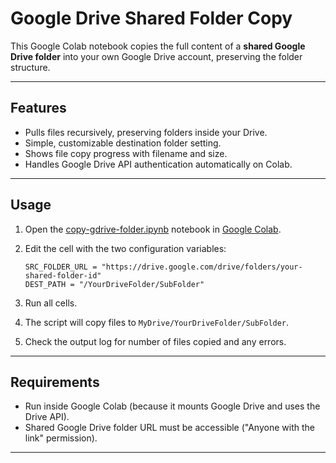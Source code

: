 # Google Drive Shared Folder Copy

This Google Colab notebook copies the full content of a **shared Google Drive folder** into your own Google Drive account, preserving the folder structure.

---

## Features

- Pulls files recursively, preserving folders inside your Drive.
- Simple, customizable destination folder setting.
- Shows file copy progress with filename and size.
- Handles Google Drive API authentication automatically on Colab.

---

## Usage

1. Open the [copy-gdrive-folder.ipynb](https://github.com/https-guru/Google-Colab-Copy-GDrive-Folder/blob/main/copy_gdrive_folder.ipynb) notebook in [Google Colab](https://colab.research.google.com).
2. Edit the cell with the two configuration variables:

    ```
    SRC_FOLDER_URL = "https://drive.google.com/drive/folders/your-shared-folder-id"
    DEST_PATH = "/YourDriveFolder/SubFolder"
    ```

3. Run all cells.  
4. The script will copy files to `MyDrive/YourDriveFolder/SubFolder`.  
5. Check the output log for number of files copied and any errors.

---

## Requirements

- Run inside Google Colab (because it mounts Google Drive and uses the Drive API).  
- Shared Google Drive folder URL must be accessible ("Anyone with the link" permission).

---


